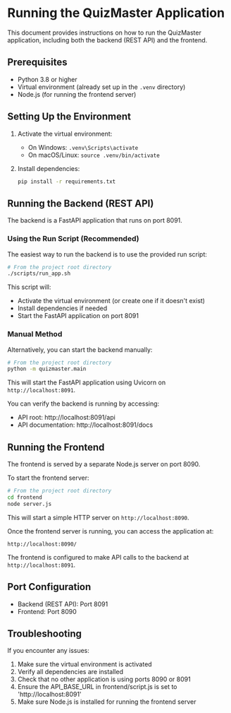 # Running the QuizMaster Application

This document provides instructions on how to run the QuizMaster application, including both the backend (REST API) and the frontend.

## Prerequisites

- Python 3.8 or higher
- Virtual environment (already set up in the `.venv` directory)
- Node.js (for running the frontend server)

## Setting Up the Environment

1. Activate the virtual environment:
   - On Windows: `.venv\Scripts\activate`
   - On macOS/Linux: `source .venv/bin/activate`

2. Install dependencies:
   ```bash
   pip install -r requirements.txt
   ```

## Running the Backend (REST API)

The backend is a FastAPI application that runs on port 8091.

### Using the Run Script (Recommended)

The easiest way to run the backend is to use the provided run script:

```bash
# From the project root directory
./scripts/run_app.sh
```

This script will:
- Activate the virtual environment (or create one if it doesn't exist)
- Install dependencies if needed
- Start the FastAPI application on port 8091

### Manual Method

Alternatively, you can start the backend manually:

```bash
# From the project root directory
python -m quizmaster.main
```

This will start the FastAPI application using Uvicorn on `http://localhost:8091`.

You can verify the backend is running by accessing:
- API root: http://localhost:8091/api
- API documentation: http://localhost:8091/docs

## Running the Frontend

The frontend is served by a separate Node.js server on port 8090.

To start the frontend server:

```bash
# From the project root directory
cd frontend
node server.js
```

This will start a simple HTTP server on `http://localhost:8090`.

Once the frontend server is running, you can access the application at:

```
http://localhost:8090/
```

The frontend is configured to make API calls to the backend at `http://localhost:8091`.

## Port Configuration

- Backend (REST API): Port 8091
- Frontend: Port 8090

## Troubleshooting

If you encounter any issues:

1. Make sure the virtual environment is activated
2. Verify all dependencies are installed
3. Check that no other application is using ports 8090 or 8091
4. Ensure the API_BASE_URL in frontend/script.js is set to 'http://localhost:8091'
5. Make sure Node.js is installed for running the frontend server

